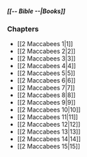 ##### *[[-- Bible --|Books]]*

### Chapters
- [[2 Maccabees 1|1]]
- [[2 Maccabees 2|2]]
- [[2 Maccabees 3|3]]
- [[2 Maccabees 4|4]]
- [[2 Maccabees 5|5]]
- [[2 Maccabees 6|6]]
- [[2 Maccabees 7|7]]
- [[2 Maccabees 8|8]]
- [[2 Maccabees 9|9]]
- [[2 Maccabees 10|10]]
- [[2 Maccabees 11|11]]
- [[2 Maccabees 12|12]]
- [[2 Maccabees 13|13]]
- [[2 Maccabees 14|14]]
- [[2 Maccabees 15|15]]
